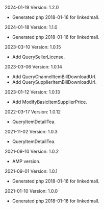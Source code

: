 2024-01-19 Version: 1.2.0
- Generated php 2018-01-16 for linkedmall.

2024-01-18 Version: 1.1.0
- Generated php 2018-01-16 for linkedmall.

2023-03-10 Version: 1.0.15
- Add QuerySellerLicense.

2023-03-06 Version: 1.0.14
- Add QueryChannelItemBillDownloadUrl.
- Add QuerySupplierItemBillDownloadUrl.

2023-01-12 Version: 1.0.13
- Add ModifyBasicItemSupplierPrice.

2022-03-17 Version: 1.0.12
- QueryItemDetailTea.

2021-11-02 Version: 1.0.3
- QueryItemDetailTea.

2021-09-10 Version: 1.0.2
- AMP version.

2021-09-01 Version: 1.0.1
- Generated php 2018-01-16 for linkedmall.

2021-01-10 Version: 1.0.0
- Generated php 2018-01-16 for linkedmall.

